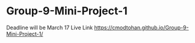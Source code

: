 # Group-9-Mini-Project-1
Deadline will be March 17
Live Link
https://cmodtohan.github.io/Group-9-Mini-Project-1/
